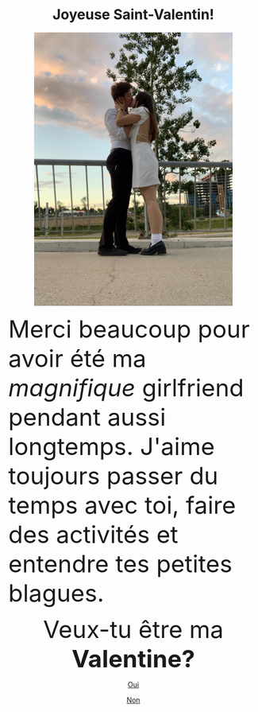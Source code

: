 <html lang="en">
<head>
  <meta charset="UTF-8">
  <meta name="viewport" content="width=device-width, initial-scale=1.0">
</head>
<body style="background-color: lightbeige;">
<h1 style="text-align: center;">Joyeuse Saint-Valentin!</h1>
<center>
  <img src="IMG_5124.JPG" alt="Cute couple kissing" style="float:center;width:400px;height:550px;">
</center>
<p><font size="16">Merci beaucoup pour avoir été ma <i>magnifique</i> girlfriend pendant aussi longtemps. J'aime toujours passer du temps avec toi, faire des activités et entendre tes petites blagues.</font></p>
<p style="text-align: center;"><font size="20">Veux-tu être ma <b>Valentine?</b></font></p>
<p style="text-align: center;"><a href="(https://stickerly.pstatic.net/sticker_pack/to5U3xwe5JliE8VlzodVIg/5N4D59/2/0e1e4e22-39f8-4446-835c-21af98e056a3.png)https://stickerly.pstatic.net/sticker_pack/to5U3xwe5JliE8VlzodVIg/5N4D59/2/0e1e4e22-39f8-4446-835c-21af98e056a3.png">Oui</a></p>
<p style="text-align: center;"><a href="Non.JPG">Non</a></p>

</body>
</html>
